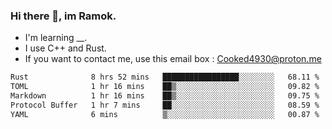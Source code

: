### Hi there 👋, im Ramok.

- I'm learning __.
- I use C++ and Rust.
- If you want to contact me, use this email box : Cooked4930@proton.me

<!--START_SECTION:waka-->

```txt
Rust              8 hrs 52 mins   █████████████████░░░░░░░░   68.11 %
TOML              1 hr 16 mins    ██▒░░░░░░░░░░░░░░░░░░░░░░   09.82 %
Markdown          1 hr 16 mins    ██▒░░░░░░░░░░░░░░░░░░░░░░   09.75 %
Protocol Buffer   1 hr 7 mins     ██░░░░░░░░░░░░░░░░░░░░░░░   08.59 %
YAML              6 mins          ▒░░░░░░░░░░░░░░░░░░░░░░░░   00.87 %
```

<!--END_SECTION:waka-->
